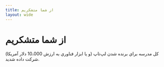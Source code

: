 ```yaml
---
title: از شما متشكريم
layout: wide
---
```


# از شما متشكريم

كل مدرسه براي برنده شدن لپ‌تاپ‌ (و يا ابزار فناوري به ارزش 10،000 دلار آمريكا) شركت داده شديد.
